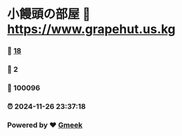# 小饅頭の部屋 :link: https://www.grapehut.us.kg 
### :page_facing_up: [18](https://www.grapehut.us.kg/tag.html) 
### :speech_balloon: 2 
### :hibiscus: 100096 
### :alarm_clock: 2024-11-26 23:37:18 
### Powered by :heart: [Gmeek](https://github.com/Meekdai/Gmeek)
